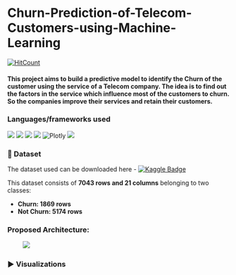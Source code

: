 # Churn-Prediction-of-Telecom-Customers-using-Machine-Learning
[![HitCount](http://hits.dwyl.com/koushik2001/COVID-19-Face-Mask-Detector-with-OpenCV-and-Deep-Learning.svg)](http://hits.dwyl.com/koushik2001/COVID-19-Face-Mask-Detector-with-OpenCV-and-Deep-Learning)

#### This project aims to build a predictive model to identify the Churn of the customer using the service of a Telecom company. The idea is to find out the factors in the service which influence most of the customers to churn. So the companies improve their services and retain their customers.

### Languages/frameworks used
<img src="https://img.shields.io/badge/python%20-%2314354C.svg?&style=for-the-badge&logo=python&logoColor=white"/> <img src="https://img.shields.io/badge/Sklearn%20-%234c4c4c.svg?&style=for-the-badge&logo=scikit-learn&logoColor=orange"/> <img src="https://img.shields.io/badge/pandas%20-%23150458.svg?&style=for-the-badge&logo=pandas&logoColor=white" /> <img src="https://img.shields.io/badge/numpy%20-%23013243.svg?&style=for-the-badge&logo=numpy&logoColor=white" /> ![Plotly](https://img.shields.io/badge/Plotly-49587c.svg?&style=for-the-badge&logo=power-bi&logoColor=white) <img src="https://img.shields.io/badge/Colab%20-%23FFDF00.svg?&style=for-the-badge&logo=Google&logoColor=000000"/> 

### :file_folder: Dataset
The dataset used can be downloaded here - [![Kaggle Badge](https://img.shields.io/badge/Kaggle%20-%2320BEFF.svg?&style=flat-square&logo=Kaggle&logoColor=white&link=https://www.kaggle.com/blastchar/telco-customer-churn)](https://www.kaggle.com/blastchar/telco-customer-churn)

This dataset consists of __7043 rows and 21 columns__ belonging to two classes:
*	__Churn: 1869 rows__
*	__Not Churn: 5174 rows__


### Proposed Architecture:
&nbsp;&nbsp;&nbsp;&nbsp;&nbsp;&nbsp;&nbsp;&nbsp;
![](https://github.com/koushik2001/Churn-Prediction-of-Telecom-Customers-using-Machine-Learning/blob/main/Docs1/architecture.png)

### :arrow_forward: Visualizations
